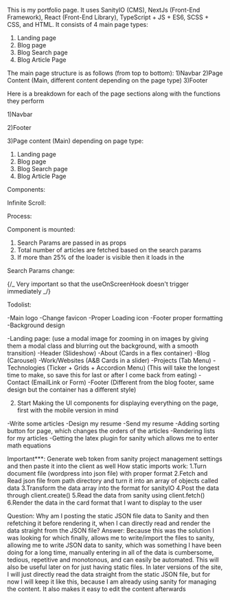 This is my portfolio page. It uses SanityIO (CMS), NextJs (Front-End Framework), React (Front-End Library), TypeScript + JS + ES6, SCSS + CSS, and HTML. It consists of 4 main page types:

1. Landing page
2. Blog page
3. Blog Search page
4. Blog Article Page

The main page structure is as follows (from top to bottom):
1)Navbar
2)Page Content (Main, different content depending on the page type)
3)Footer

Here is a breakdown for each of the page sections along with the functions they perform

1)Navbar

2)Footer

3)Page content (Main) depending on page type:

1. Landing page
2. Blog page
3. Blog Search page
4. Blog Article Page

Components:

Infinite Scroll:

Process:

Component is mounted:

1. Search Params are passed in as props
2. Total number of articles are fetched based on the search params
3. If more than 25% of the loader is visible then it loads in the

Search Params change:

{/_ Very important so that the useOnScreenHook doesn't trigger immediately _/}

Todolist:

<!-- -Navbar with day and night toggle switch -->
<!-- -Blog Article page -->
<!-- -Loading page with nextJS -->
<!-- -Searching for nothing on the articles page will just send you to the blog page, which by default will load all of the newest articles -->
<!-- -Adding category searching option
-Adding Date searching option -->
<!-- -Get rid of scrollbar -->
<!-- -Create section shapes -->
<!-- -Get text fragment scroll to to work, and make the scrolling smooth -->

-Main logo
-Change favicon
-Proper Loading icon
-Footer proper formatting
-Background design

-Landing page: (use a modal image for zooming in on images by giving them a modal class and blurring out the background, with a smooth transition)
-Header (Slideshow)
-About (Cards in a flex container)
-Blog (Carousel)
-Work/Websites (A&B Cards in a slider)
-Projects (Tab Menu)
-Technologies (Ticker + Grids + Accordion Menu) (This will take the longest time to make, so save this for last or after I come back from eating)
-Contact (EmailLink or Form)
-Footer (Different from the blog footer, same design but the container has a different style)

<!-- 1. Write down the test content and actual content, status: Done. With the exception of the technologies section which requires me to enter data into sanity studio,
   everything else is done with test/template content and mostly real content as well, once I have eaten breakfast and picked up my vyvanse, finish the technologies section for the content -->

2. Start Making the UI components for displaying everything on the page, first with the mobile version in mind

-Write some articles
-Design my resume
-Send my resume
-Adding sorting button for page, which changes the orders of the articles
-Rendering lists for my articles
-Getting the latex plugin for sanity which allows me to enter math equations

Important\*\*\*: Generate web token from sanity project management settings and then paste it into the client as well
How static imports work:
1.Turn document file (wordpress into json file) with proper format
2.Fetch and Read json file from path directory and turn it into an array of objects called data
3.Transform the data array into the format for sanityIO
4.Post the data through client.create()
5.Read the data from sanity using client.fetch()
6.Render the data in the card format that I want to display to the user

Question: Why am I posting the static JSON file data to Sanity and then refetching it before rendering it, when I can directly read and render the data straight from the JSON file? Answer: Because this was the solution I was looking for which finally, allows me to write/import the files to sanity, allowing me to write JSON data to sanity, which was something I have been doing for a long time, manually entering in all of the data is cumbersome, tedious, repetitive and monotonous, and can easily be automated. This will also be useful later on for just having static files. In later versions of the site, I will just directly read the data straight from the static JSON file, but for now I will keep it like this, because I am already using sanity for managing the content. It also makes it easy to edit the content afterwards
